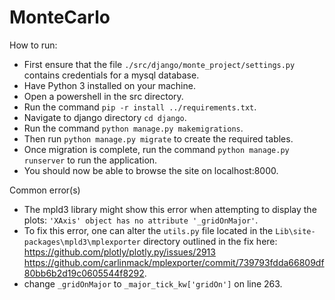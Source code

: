 # MonteCarlo
How to run:
 - First ensure that the file `./src/django/monte_project/settings.py` contains credentials for a mysql database.
 - Have Python 3 installed on your machine.
 - Open a powershell in the src directory.
 - Run the command `pip -r install ../requirements.txt`.
 - Navigate to django directory `cd django`.
 - Run the command `python manage.py makemigrations`.
 - Then run `python manage.py migrate` to create the required tables.
 - Once migration is complete, run the command `python manage.py runserver` to run the application.
 - You should now be able to browse the site on localhost:8000.

Common error(s)
 - The mpld3 library might show this error when attempting to display the plots: `'XAxis' object has no attribute '_gridOnMajor'`.
 - To fix this error, one can alter the `utils.py` file located in the `Lib\site-packages\mpld3\mplexporter` directory outlined in the fix here: https://github.com/plotly/plotly.py/issues/2913
https://github.com/carlinmack/mplexporter/commit/739793fdda66809df80bb6b2d19c0605544f8292.
 - change `_gridOnMajor` to `_major_tick_kw['gridOn']` on line 263.
